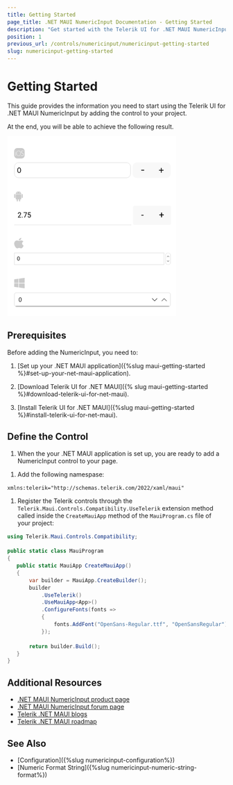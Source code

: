 ```yaml
---
title: Getting Started
page_title: .NET MAUI NumericInput Documentation - Getting Started
description: "Get started with the Telerik UI for .NET MAUI NumericInput and add the control to your .NET MAUI project."
position: 1
previous_url: /controls/numericinput/numericinput-getting-started
slug: numericinput-getting-started
---
```


# Getting Started

This guide provides the information you need to start using the Telerik UI for .NET MAUI NumericInput by adding the control to your project.

At the end, you will be able to achieve the following result.

![NumericInput Getting Started](images/numericinput-getting-started.png)

## Prerequisites

Before adding the NumericInput, you need to:

1. [Set up your .NET MAUI application]({%slug maui-getting-started %}#set-up-your-net-maui-application).

1. [Download Telerik UI for .NET MAUI]({% slug maui-getting-started %}#download-telerik-ui-for-net-maui).

1. [Install Telerik UI for .NET MAUI]({%slug maui-getting-started %}#install-telerik-ui-for-net-maui).

## Define the Control

1. When the your .NET MAUI application is set up, you are ready to add a NumericInput control to your page.

 <snippet id='numericinput-getting-started-xaml'/>

1. Add the following namespase:

 ```XAML
xmlns:telerik="http://schemas.telerik.com/2022/xaml/maui"
 ```
 
1. Register the Telerik controls through the `Telerik.Maui.Controls.Compatibility.UseTelerik` extension method called inside the `CreateMauiApp` method of the `MauiProgram.cs` file of your project:

 ```C#
 using Telerik.Maui.Controls.Compatibility;

 public static class MauiProgram
 {
	public static MauiApp CreateMauiApp()
	{
		var builder = MauiApp.CreateBuilder();
		builder
			.UseTelerik()
			.UseMauiApp<App>()
			.ConfigureFonts(fonts =>
			{
				fonts.AddFont("OpenSans-Regular.ttf", "OpenSansRegular");
			});

		return builder.Build();
	}
 }           
 ```

## Additional Resources

- [.NET MAUI NumericInput product page](https://www.telerik.com/maui-ui/numericinput)
- [.NET MAUI NumericInput forum page](https://www.telerik.com/forums/maui?tagId=1830)
- [Telerik .NET MAUI blogs](https://www.telerik.com/blogs/tag/.net-maui)
- [Telerik .NET MAUI roadmap](https://www.telerik.com/support/whats-new/maui-ui/roadmap)

## See Also

- [Configuration]({%slug numericinput-configuration%})
- [Numeric Format String]({%slug numericinput-numeric-string-format%})
